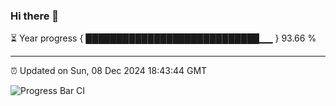 ### Hi there 👋

⏳ Year progress { ████████████████████████████▁▁ } 93.66 %

---

⏰ Updated on Sun, 08 Dec 2024 18:43:44 GMT

![Progress Bar CI](https://github.com/IshwaranRudhara/GIT-ACTION/workflows/Progress%20Bar%20CI/badge.svg)
